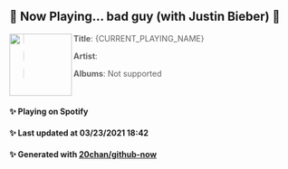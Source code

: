 ## 🎵 Now Playing... bad guy (with Justin Bieber) 🎵

[<img align="left" width="110" height="110" src="https://i.scdn.co/image/ab67616d00004851a69b8b111a5fb8cb1c97e8eb">](https://open.spotify.com/album/6lMlX68jJrx67hiCqdiDvW)
>  **Title**: {CURRENT_PLAYING_NAME}

>  **Artist**: 

>  **Albums**: Not supported

<br>

#### ✨ Playing on Spotify
#### ✨ Last updated at 03/23/2021 18:42
#### ✨ Generated with [20chan/github-now](https://github.com/20chan/github-now)


